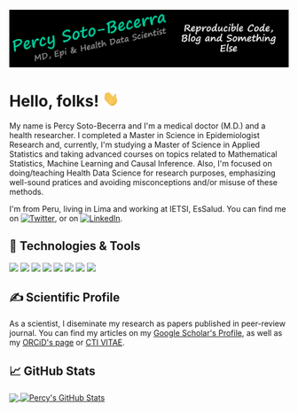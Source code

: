 <!-- This README.md is mainly based on README from @MarinHeinz (https://github.com/MartinHeinz/MartinHeinz) -->

[![Header](https://github.com/psotob/psotob/blob/main/Images/Header/Header.png?raw=true "Header")](https://github.com/psotob)

# Hello, folks! <img src="https://github.com/psotob/psotob/blob/main/Gifts/wave.gif?raw=true" width="30px">

My name is Percy Soto-Becerra and I'm a medical doctor (M.D.) and a health researcher. I completed a Master in Science in Epidemiologist Research and, currently, I'm studying a Master of Science in Applied Statistics and taking advanced courses on topics related to Mathematical Statistics, Machine Learning and Causal Inference. Also, I'm focused on doing/teaching Health Data Science for research purposes, emphasizing well-sound pratices and avoiding misconceptions and/or misuse of these methods. 

I'm from Peru, living in Lima and working at IETSI, EsSalud. You can find me on [![Twitter][1.2]][1], or on [![LinkedIn][3.2]][3].

## 🔧 Technologies & Tools

![](https://img.shields.io/badge/Code-Stata-informational?style=flat&logoColor=white&color=38BA8D)
![](https://img.shields.io/badge/Code-R%20project-informational?style=flat&logo=R&logoColor=white&color=38BA8D)
![](https://img.shields.io/badge/Code-R%20Studio-informational?style=flat&logo=RStudio&logoColor=white&color=38BA8D)
![](https://img.shields.io/badge/Code-Python-informational?style=flat&logo=python&logoColor=white&color=38BA8D)
![](https://img.shields.io/badge/Shell-Bash-informational?style=flat&logo=gnu-bash&logoColor=white&color=38BA8D)
![](https://img.shields.io/badge/Tools-Git-informational?style=flat&logo=git&logoColor=white&color=38BA8D)
![](https://img.shields.io/badge/Tools-GitHub-informational?style=flat&logo=github&logoColor=white&color=38BA8D)
![](https://img.shields.io/badge/Tools-Zotero-informational?style=flat&logo=zotero&logoColor=white&color=38BA8D)

## &#x270d; Scientific Profile

As a scientist, I diseminate my research as papers published in peer-review journal. You can find my articles on my [Google Scholar's Profile](https://scholar.google.com/citations?user=lYRCQzYAAAAJ&hl=en), as well as my [ORCiD's page](https://orcid.org/0000-0001-5332-9254) or [CTI VITAE](http://dina.concytec.gob.pe/appDirectorioCTI/VerDatosInvestigador.do?id_investigador=19212). 

## &#x1f4c8; GitHub Stats

<a href="https://github.com/psotob/psotob">
  <img align="center" src="https://github-readme-stats.vercel.app/api/top-langs/?username=psotob&hide=java,html,tex&title_color=ffffff&text_color=c9cacc&icon_color=2bbc8a&bg_color=1d1f21&langs_count=3" />
</a>
<a href="https://github.com/psotob/psotob">
  <img align="center" src="https://github-readme-stats.vercel.app/api?username=psotob&show_icons=true&line_height=27&count_private=true&title_color=ffffff&text_color=c9cacc&icon_color=2bbc8a&bg_color=1d1f21" alt="Percy's GitHub Stats" />
</a>

<!-- links to social media icons -->

<!-- icons with padding -->

[1.1]: http://i.imgur.com/tXSoThF.png (twitter icon with padding)
[2.1]: http://i.imgur.com/0o48UoR.png (github icon with padding)

<!-- icons without padding -->

[1.2]: http://i.imgur.com/wWzX9uB.png (twitter icon without padding)
[2.2]: http://i.imgur.com/9I6NRUm.png (github icon without padding)
[3.2]: https://raw.githubusercontent.com/MartinHeinz/MartinHeinz/master/linkedin-3-16.png (LinkedIn icon without padding)


<!-- links to your social media accounts -->

[1]: https://twitter.com/PercySotoBecer1
[2]: https://github.com/psotob
[3]: https://pe.linkedin.com/in/psotobecerra


<!-- Resources -->
<!-- Icons: https://simpleicons.org/ -->
<!-- GitHub Stats: https://github.com/anuraghazra/github-readme-stats -->
<!-- Emojis: https://emojipedia.org/emoji/ -->
<!-- HTML Emojis: https://www.fileformat.info/index.htm -->
<!-- Shields: https://shields.io/ -->
<!-- Awesome GitHub Profile README: https://github.com/abhisheknaiidu/awesome-github-profile-readme -->
